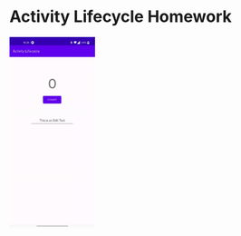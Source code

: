 # Activity Lifecycle Homework
<img src='https://github.com/roshanbhatta/Activity-Lifecycle-and-State/blob/activity_lifecycle_homework/activity_lifecycle_homework.gif' width='30%'>


